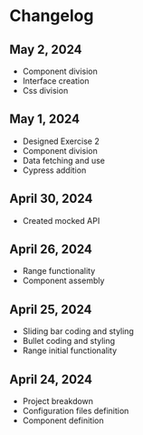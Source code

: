 # Changelog

## May 2, 2024

- Component division
- Interface creation
- Css division

## May 1, 2024

- Designed Exercise 2
- Component division
- Data fetching and use
- Cypress addition

## April 30, 2024

- Created mocked API

## April 26, 2024

- Range functionality
- Component assembly

## April 25, 2024

- Sliding bar coding and styling
- Bullet coding and styling
- Range initial functionality

## April 24, 2024

- Project breakdown
- Configuration files definition
- Component definition
